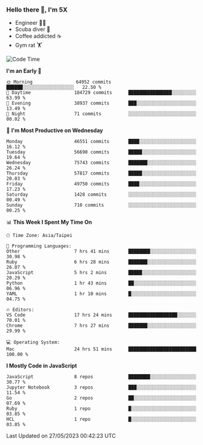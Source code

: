 ### Hello there 👋, I'm 5X

* Engineer 👨‍💻
* Scuba diver 🤿
* Coffee addicted ☕️
* Gym rat 🏋️

<!--START_SECTION:waka-->
![Code Time](http://img.shields.io/badge/Code%20Time-196%20hrs%2041%20mins-blue)

**I'm an Early 🐤** 

```text
🌞 Morning                64952 commits       ██████░░░░░░░░░░░░░░░░░░░   22.50 % 
🌆 Daytime                184729 commits      ████████████████░░░░░░░░░   63.99 % 
🌃 Evening                38937 commits       ███░░░░░░░░░░░░░░░░░░░░░░   13.49 % 
🌙 Night                  71 commits          ░░░░░░░░░░░░░░░░░░░░░░░░░   00.02 % 
```
📅 **I'm Most Productive on Wednesday** 

```text
Monday                   46551 commits       ████░░░░░░░░░░░░░░░░░░░░░   16.12 % 
Tuesday                  56690 commits       █████░░░░░░░░░░░░░░░░░░░░   19.64 % 
Wednesday                75743 commits       ███████░░░░░░░░░░░░░░░░░░   26.24 % 
Thursday                 57817 commits       █████░░░░░░░░░░░░░░░░░░░░   20.03 % 
Friday                   49750 commits       ████░░░░░░░░░░░░░░░░░░░░░   17.23 % 
Saturday                 1428 commits        ░░░░░░░░░░░░░░░░░░░░░░░░░   00.49 % 
Sunday                   710 commits         ░░░░░░░░░░░░░░░░░░░░░░░░░   00.25 % 
```


📊 **This Week I Spent My Time On** 

```text
🕑︎ Time Zone: Asia/Taipei

💬 Programming Languages: 
Other                    7 hrs 41 mins       ████████░░░░░░░░░░░░░░░░░   30.98 % 
Ruby                     6 hrs 28 mins       ███████░░░░░░░░░░░░░░░░░░   26.07 % 
JavaScript               5 hrs 2 mins        █████░░░░░░░░░░░░░░░░░░░░   20.29 % 
Python                   1 hr 43 mins        ██░░░░░░░░░░░░░░░░░░░░░░░   06.96 % 
YAML                     1 hr 10 mins        █░░░░░░░░░░░░░░░░░░░░░░░░   04.75 % 

🔥 Editors: 
VS Code                  17 hrs 24 mins      ██████████████████░░░░░░░   70.01 % 
Chrome                   7 hrs 27 mins       ███████░░░░░░░░░░░░░░░░░░   29.99 % 

💻 Operating System: 
Mac                      24 hrs 51 mins      █████████████████████████   100.00 % 
```

**I Mostly Code in JavaScript** 

```text
JavaScript               8 repos             ████████░░░░░░░░░░░░░░░░░   30.77 % 
Jupyter Notebook         3 repos             ███░░░░░░░░░░░░░░░░░░░░░░   11.54 % 
Go                       2 repos             ██░░░░░░░░░░░░░░░░░░░░░░░   07.69 % 
Ruby                     1 repo              █░░░░░░░░░░░░░░░░░░░░░░░░   03.85 % 
HCL                      1 repo              █░░░░░░░░░░░░░░░░░░░░░░░░   03.85 % 
```




 Last Updated on 27/05/2023 00:42:23 UTC
<!--END_SECTION:waka-->
